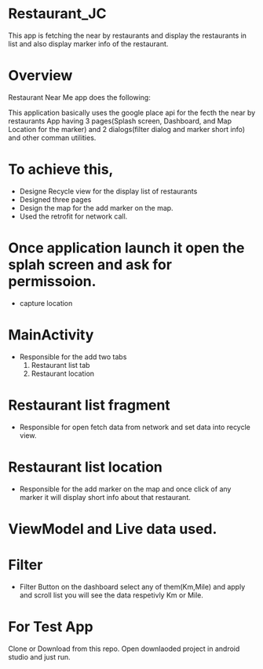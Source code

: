 # Restaurant_JC
This app is fetching the near by restaurants and display the restaurants in list and also display marker info of the restaurant.


# Overview

Restaurant Near Me app does the following:

This application basically uses the google place api for the fecth the near by restaurants
App having 3 pages(Splash screen, Dashboard, and Map Location for the marker) and 2 dialogs(filter dialog and marker short info) and other comman utilities.
# To achieve this, 
 - Designe Recycle view for the display list of restaurants
 - Designed three pages
 - Design the map for the add marker on the map.
 - Used the retrofit for network call.

# Once application launch it open the splah screen and ask for permissoion.
- capture location


# MainActivity 

- Responsible for the add two tabs 
  1) Restaurant list tab
  2) Restaurant location 


# Restaurant list fragment

- Responsible for open fetch data from network and set data into recycle view.

# Restaurant list location

- Responsible for the add marker on the map and once click of any marker it will display short info about that restaurant.

# ViewModel and Live data used.

# Filter 

- Filter Button on the dashboard select any of them(Km,Mile) and apply and scroll list you will see the data respetivly Km or Mile.  


# For Test App
Clone or Download from this repo.
Open downlaoded project in android studio and just run.
